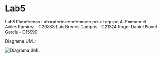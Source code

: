# Lab5
Lab5 Plataformas
Laboratorio comformado por el equipo 4:
Emmanuel Aviles Ramirez - C20883
Luis Brenes Campos - C21324 
Roger Daniel Piovet García - C15990

Diagrama UML:

![Diagrama UML](https://github.com/BraiderZ/Lab5/blob/feature/diagrama_UML/DiagramaUML.drawio.png?raw=true)
